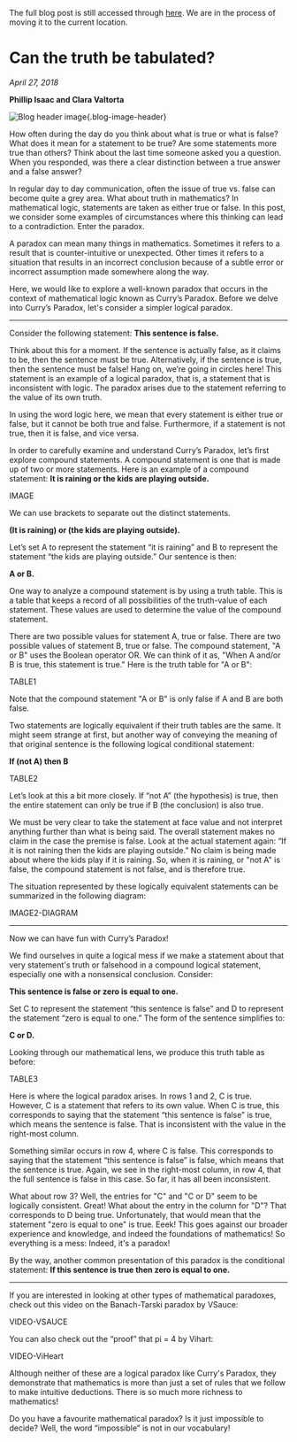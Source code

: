 The full blog post is still accessed through [here](https://www.1onepsilon.com/single-post/2018/04/27/Can-the-truth-be-tabulated/). We are in the process of moving it to the current location.

# Can the truth be tabulated?

*April 27, 2018*

**Phillip Isaac and Clara Valtorta**


![Blog header image](https://es-app.com/assets/lglg27.jpg){.blog-image-header}


How often during the day do you think about what is true or what is false? What does it mean for a statement to be true? Are some statements more true than others? Think about the last time someone asked you a question. When you responded, was there a clear distinction between a true answer and a false answer?

In regular day to day communication, often the issue of true vs. false can become quite a grey area. What about truth in mathematics? In mathematical logic, statements are taken as either true or false. In this post, we consider some examples of circumstances where this thinking can lead to a contradiction. Enter the paradox.

A paradox can mean many things in mathematics. Sometimes it refers to a result that is counter-intuitive or unexpected. Other times it refers to a situation that results in an incorrect conclusion because of a subtle error or incorrect assumption made somewhere along the way.

Here, we would like to explore a well-known paradox that occurs in the context of mathematical logic known as Curry’s Paradox. Before we delve into Curry’s Paradox, let's consider a simpler logical paradox.

---

Consider the following statement: **This sentence is false.**

Think about this for a moment. If the sentence is actually false, as it claims to be, then the sentence must be true. Alternatively, if the sentence is true, then the sentence must be false! Hang on, we’re going in circles here! This statement is an example of a logical paradox, that is, a statement that is inconsistent with logic. The paradox arises due to the statement referring to the value of its own truth.

In using the word logic here, we mean that every statement is either true or false, but it cannot be both true and false. Furthermore, if a statement is not true, then it is false, and vice versa. 

In order to carefully examine and understand Curry’s Paradox, let’s first explore compound statements. A compound statement is one that is made up of two or more statements. Here is an example of a compound statement: **It is raining or the kids are playing outside.**

IMAGE
 
We can use brackets to separate out the distinct statements.

**(It is raining) or (the kids are playing outside).**

Let’s set A to represent the statement “it is raining” and B to represent the statement “the kids are playing outside.” Our sentence is then:

**A or B.**

One way to analyze a compound statement is by using a truth table. This is a table that keeps a record of all possibilities of the truth-value of each statement. These values are used to determine the value of the compound statement.

There are two possible values for statement A, true or false. There are two possible values of statement B, true or false. The compound statement, "A or B" uses the Boolean operator OR. We can think of it as, "When A and/or B is true, this statement is true." Here is the truth table for "A or B":

TABLE1

Note that the compound statement "A or B" is only false if A and B are both false.

Two statements are logically equivalent if their truth tables are the same. It might seem strange at first, but another way of conveying the meaning of that original sentence is the following logical conditional statement:

**If (not A) then B**

TABLE2

Let’s look at this a bit more closely. If “not A” (the hypothesis) is true, then the entire statement can only be true if B (the conclusion) is also true.

We must be very clear to take the statement at face value and not interpret anything further than what is being said. The overall statement makes no claim in the case the premise is false. Look at the actual statement again: “If it is not raining then the kids are playing outside.” No claim is being made about where the kids play if it is raining. So, when it is raining, or "not A" is false,  the compound statement is not false, and is therefore true.

The situation represented by these logically equivalent statements can be summarized in the following diagram:

IMAGE2-DIAGRAM

---

Now we can have fun with Curry’s Paradox!

We find ourselves in quite a logical mess if we make a statement about that very statement's truth or falsehood in a compound logical statement, especially one with a nonsensical conclusion. Consider:

**This sentence is false or zero is equal to one.**

Set C to represent the statement “this sentence is false” and D to represent the statement “zero is equal to one.” The form of the sentence simplifies to:

**C or D.**

Looking through our mathematical lens, we produce this truth table as before:

TABLE3

Here is where the logical paradox arises. In rows 1 and 2, C is true. However, C is a statement that refers to its own value. When C is true, this corresponds to saying that the statement “this sentence is false” is true, which means the sentence is false. That is inconsistent with the value in the right-most column. 

Something similar occurs in row 4, where C is false. This corresponds to saying that the statement “this sentence is false” is false, which means that the sentence is true. Again, we see in the right-most column, in row 4, that the full sentence is false in this case. So far, it has all been inconsistent.

What about row 3? Well, the entries for "C" and "C or D" seem to be logically consistent. Great! What about the entry in the column for "D"? That corresponds to D being true. Unfortunately, that would mean that the statement "zero is equal to one" is true. Eeek! This goes against our broader experience and knowledge, and indeed the foundations of mathematics! So everything is a mess: Indeed, it's a paradox!

By the way, another common presentation of this paradox is the conditional statement: **If this sentence is true then zero is equal to one.**

---

If you are interested in looking at other types of mathematical paradoxes, check out this video on the Banach-Tarski paradox by VSauce:

VIDEO-VSAUCE

You can also check out the “proof” that pi = 4 by Vihart:

VIDEO-ViHeart

Although neither of these are a logical paradox like Curry's Paradox, they demonstrate that mathematics is more than just a set of rules that we follow to make intuitive deductions. There is so much more richness to mathematics!

Do you have a favourite mathematical paradox? Is it just impossible to decide? Well, the word “impossible” is not in our vocabulary!

 

